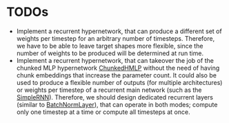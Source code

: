 # TODOs

* Implement a recurrent hypernetwork, that can produce a different set of weights per timestep for an arbitrary number of timesteps. Therefore, we have to be able to leave target shapes more flexible, since the number of weights to be produced will be determined at run time.
* Implement a recurrent hypernetwork, that can takeover the job of the chunked MLP hypernetwork [ChunkedHMLP](hnets/chunked_mlp_hnet.py) without the need of having chunk embeddings that increase the parameter count. It could also be used to produce a flexible number of outputs (for multiple architectures) or weights per timestep of a recurrent main network (such as the [SimpleRNN](mnets/simple_rnn.py)). Therefore, we should design dedicated recurrent layers (similar to [BatchNormLayer](utils/batchnorm_layer.py)), that can operate in both modes; compute only one timestep at a time or compute all timesteps at once.
